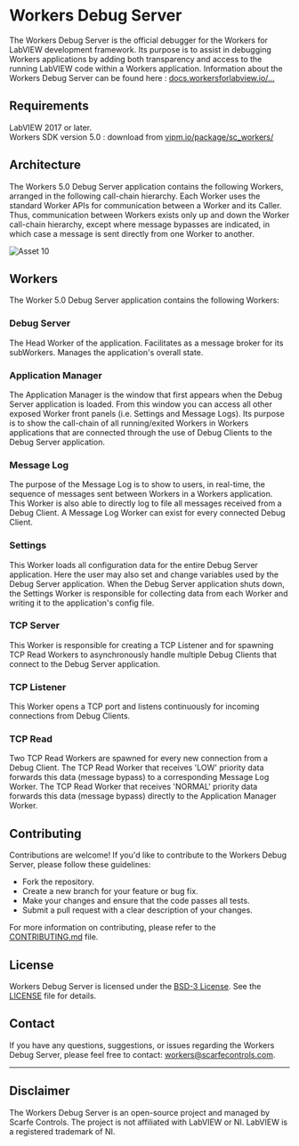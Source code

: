 # Workers Debug Server

The Workers Debug Server is the official debugger for the Workers for LabVIEW development framework. Its purpose is to assist in debugging Workers applications by adding both transparency and access to the running LabVIEW code within a Workers application.
Information about the Workers Debug Server can be found here : [docs.workersforlabview.io/...](https://docs.workersforlabview.io/workers-tools/workers-tools-menu/workers-debug-server)

## Requirements

LabVIEW 2017 or later.  
Workers SDK version 5.0 : download from [vipm.io/package/sc_workers/](https://www.vipm.io/package/sc_workers/)

## Architecture
The Workers 5.0 Debug Server application contains the following Workers, arranged in the following call-chain hierarchy. Each Worker uses the standard Worker APIs for communication between a Worker and its Caller. Thus, communication between Workers exists only up and down the Worker call-chain hierarchy, except where message bypasses are indicated, in which case a message is sent directly from one Worker to another.

![Asset 10](https://github.com/w4lv-community/Workers-Debug-Server/assets/166398268/156d1db7-7462-4769-bc4b-4bf89775a575)

## Workers

The Worker 5.0 Debug Server application contains the following Workers:

### Debug Server
The Head Worker of the application. Facilitates as a message broker for its subWorkers. Manages the application's overall state.

### Application Manager
The Application Manager is the window that first appears when the Debug Server application is loaded. From this window you can access all other exposed Worker front panels (i.e. Settings and Message Logs). Its purpose is to show the call-chain of all running/exited Workers in Workers applications that are connected through the use of Debug Clients to the Debug Server application.

### Message Log
The purpose of the Message Log is to show to users, in real-time, the sequence of messages sent between Workers in a Workers application. This Worker is also able to directly log to file all messages received from a Debug Client. A Message Log Worker can exist for every connected Debug Client.

### Settings
This Worker loads all configuration data for the entire Debug Server application. Here the user may also set and change variables used by the Debug Server application. When the Debug Server application shuts down, the Settings Worker is responsible for collecting data from each Worker and writing it to the application's config file.

### TCP Server
This Worker is responsible for creating a TCP Listener and for spawning TCP Read Workers to asynchronously handle multiple Debug Clients that connect to the Debug Server application.

### TCP Listener
This Worker opens a TCP port and listens continuously for incoming connections from Debug Clients.

### TCP Read
Two TCP Read Workers are spawned for every new connection from a Debug Client. The TCP Read Worker that receives 'LOW' priority data forwards this data (message bypass) to a corresponding Message Log Worker. The TCP Read Worker that receives 'NORMAL' priority data forwards this data (message bypass) directly to the Application Manager Worker.

## Contributing

Contributions are welcome! If you'd like to contribute to the Workers Debug Server, please follow these guidelines:

- Fork the repository.
- Create a new branch for your feature or bug fix.
- Make your changes and ensure that the code passes all tests.
- Submit a pull request with a clear description of your changes.

For more information on contributing, please refer to the [CONTRIBUTING.md](CONTRIBUTING.md) file.


## License

Workers Debug Server is licensed under the [BSD-3 License](https://opensource.org/licenses/BSD-3-Clause). See the [LICENSE](LICENSE) file for details.

## Contact

If you have any questions, suggestions, or issues regarding the Workers Debug Server, please feel free to contact: [workers@scarfecontrols.com](mailto:workers@scarfecontrols).

---

## Disclaimer

The Workers Debug Server is an open-source project and managed by Scarfe Controls. The project is not affiliated with LabVIEW or NI. LabVIEW is a registered trademark of NI.
